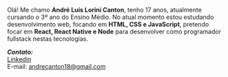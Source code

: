 Olá! Me chamo **André Luís Lorini Canton**, tenho 17 anos, atualmente cursando o 3º ano do Ensino Médio. No atual momento estou estudando desenvolvimento web, focando em **HTML, CSS e JavaScript**, pretendo focar em **React, React Native e Node** para desenvolver como programador fullstack nestas tecnologias.

***Contato:***
</br> [Linkedin](https://www.linkedin.com/in/andré-canton-85981b1b1)
</br>E-mail: andrecanton18@gmail.com
